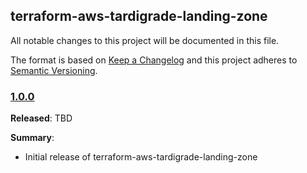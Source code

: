 ## terraform-aws-tardigrade-landing-zone

All notable changes to this project will be documented in this file.

The format is based on [Keep a Changelog](http://keepachangelog.com/) and this project adheres to [Semantic Versioning](http://semver.org/).

### [1.0.0](https://github.com/plus3it/terraform-aws-tardigrade-landing-zone/releases/tag/1.0.0)

**Released**: TBD

**Summary**:

*   Initial release of terraform-aws-tardigrade-landing-zone
